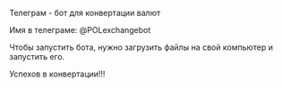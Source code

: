 Телеграм - бот для конвертации валют 

Имя в телеграме: @POLexchangebot

Чтобы запустить бота, нужно загрузить файлы на свой компьютер и запустить его.

Успехов в конвертации!!!
